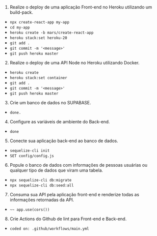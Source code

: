 1. Realize o deploy de uma aplicação Front-end no Heroku utilizando um build-pack.
- `npx create-react-app my-app`
- `cd my-app`
- `heroku create -b mars/create-react-app`
- `heroku stack:set heroku-20`
- `git add .`
- `git commit -m '<message>'`
- `git push heroku master`

2. Realize o deploy de uma API Node no Heroku utilizando Docker.
- `heroku create`
- `heroku stack:set container`
- `git add .`
- `git commit -m '<message>'`
- `git push heroku master`

3. Crie um banco de dados no SUPABASE.
- `done.`

4. Configure as variáveis de ambiente do Back-end.
- `done`

5. Conecte sua aplicação back-end ao banco de dados.
- `sequelize-cli init`
- `SET config/config.js`

6. Popule o banco de dados com informações de pessoas usuárias ou qualquer tipo de dados que viram uma tabela.
- `npx sequelize-cli db:migrate`
- `npx sequelize-cli db:seed:all`

7. Consuma sua API pela aplicação front-end e renderize todas as informações retornadas da API.
- `~~ app.use(cors())`

8.  Crie Actions do Github de lint para Front-end e Back-end.
- `coded on: .github/workflows/main.yml`